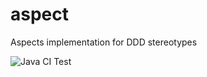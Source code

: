 # aspect
Aspects implementation for DDD stereotypes


![Java CI](https://github.com/repplix/aspect/workflows/Java%20CI/badge.svg)
Test

